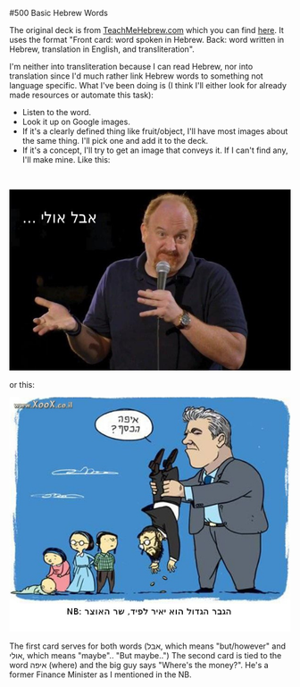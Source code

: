 #500 Basic Hebrew Words

The original deck is from [TeachMeHebrew.com](http://www.teachmehebrew.com/) which you can find [here](https://ankiweb.net/shared/info/3696327833). It uses the format "Front card: word spoken in Hebrew. Back: word written in Hebrew, translation in English, and transliteration". 

I'm neither into transliteration because I can read Hebrew, nor into translation since I'd much rather link Hebrew words to something not language specific. What I've been doing is (I think I'll either look for already made resources or automate this task):


* Listen to the word.
* Look it up on Google images.
* If it's a clearly defined thing like fruit/object, I'll have most images about the same thing. I'll pick one and add it to the deck.
* If it's a concept, I'll try to get an image that conveys it. If I can't find any, I'll make mine. Like this:

&nbsp;

  ![Louis](https://github.com/jhadjar/Language-Acquisition/blob/master/Hebrew/Deck_500/Images/%D7%90%D7%91%D7%9C%20%D7%90%D7%95%D7%9C%D7%99.jpg)

or this:

  ![Minister](https://github.com/jhadjar/Language-Acquisition/blob/master/Hebrew/Deck_500/Images/%D7%90%D7%99%D7%A4%D7%94.jpg)
  
  The first card serves for both words (אבל, which means "but/however" and אולי, which means "maybe".. "But maybe..") The second card is tied to the word איפה (where) and the big guy says "Where's the money?". He's a former Finance Minister as I mentioned in the NB.
